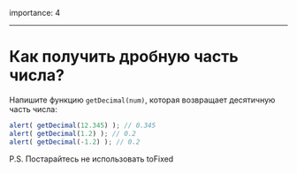importance: 4

---

# Как получить дробную часть числа?

Напишите функцию `getDecimal(num)`, которая возвращает десятичную часть числа:

```js
alert( getDecimal(12.345) ); // 0.345
alert( getDecimal(1.2) ); // 0.2
alert( getDecimal(-1.2) ); // 0.2
```

P.S. Постарайтесь не использовать toFixed

